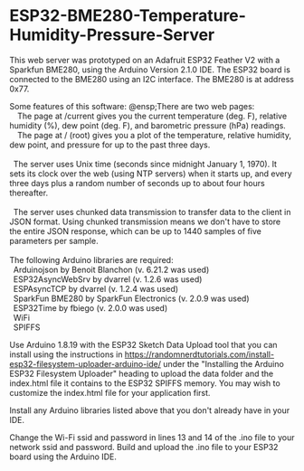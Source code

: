 # ESP32-BME280-Temperature-Humidity-Pressure-Server
This web server was prototyped on an Adafruit ESP32 Feather V2 with a Sparkfun BME280, using the Arduino Version 2.1.0 IDE.  The ESP32 board is connected to the BME280 using an I2C interface.  The BME280 is at address 0x77.

Some features of this software:
@ensp;There are two web pages:<br>
&emsp;The page at <ip address>/current gives you the current temperature (deg. F), relative humidity (%), dew point (deg. F), and barometric pressure (hPa) readings.<br>
&emsp;The page at <ip address>/ (root) gives you a plot of the temperature, relative humidity, dew point, and pressure for up to the past three days.<br><br>
&ensp;The server uses Unix time (seconds since midnight January 1, 1970).  It sets its clock over the web (using NTP servers) when it starts up, and every three days plus a random number of seconds up to about four hours thereafter.<br><br>
&ensp;The server uses chunked data transmission to transfer data to the client in JSON format.  Using chunked transmission means we don't have to store the entire JSON response, which can be up to 1440 samples of five parameters per sample.<br><br>
The following Arduino libraries are required:<br>
&ensp;Arduinojson by Benoit Blanchon (v. 6.21.2 was used)<br>
&ensp;ESP32AsyncWebSrv by dvarrel (v. 1.2.6 was used)<br>
&ensp;ESPAsyncTCP by dvarrel (v. 1.2.4 was used)<br>
&ensp;SparkFun BME280 by SparkFun Electronics (v. 2.0.9 was used)<br>
&ensp;ESP32Time by fbiego (v. 2.0.0 was used)<br>
&ensp;WiFi<br>
&ensp;SPIFFS<p>

Use Arduino 1.8.19 with the ESP32 Sketch Data Upload tool that you can install using the instructions in https://randomnerdtutorials.com/install-esp32-filesystem-uploader-arduino-ide/ under the "Installing the Arduino ESP32 Filesystem Uploader" heading to upload the data folder and the index.html file it contains to the ESP32 SPIFFS memory.  You may wish to customize the index.html file for your application first.<p>
Install any Arduino libraries listed above that you don't already have in your IDE.<p>
Change the Wi-Fi ssid and password in lines 13 and 14 of the .ino file to your network ssid and password.  Build and upload the .ino file to your ESP32 board using the Arduino IDE.
